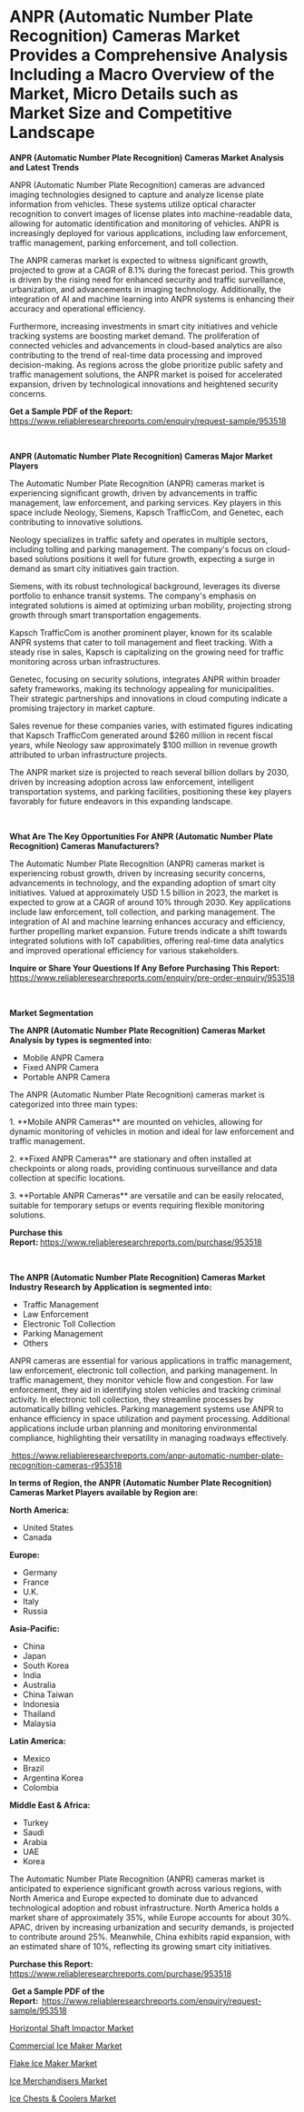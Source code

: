 <p><h1>ANPR (Automatic Number Plate Recognition) Cameras Market Provides a Comprehensive Analysis Including a Macro Overview of the Market, Micro Details such as Market Size and Competitive Landscape</h1></p><p><strong>ANPR (Automatic Number Plate Recognition) Cameras Market Analysis and Latest Trends</strong></p>
<p><p>ANPR (Automatic Number Plate Recognition) cameras are advanced imaging technologies designed to capture and analyze license plate information from vehicles. These systems utilize optical character recognition to convert images of license plates into machine-readable data, allowing for automatic identification and monitoring of vehicles. ANPR is increasingly deployed for various applications, including law enforcement, traffic management, parking enforcement, and toll collection.</p><p>The ANPR cameras market is expected to witness significant growth, projected to grow at a CAGR of 8.1% during the forecast period. This growth is driven by the rising need for enhanced security and traffic surveillance, urbanization, and advancements in imaging technology. Additionally, the integration of AI and machine learning into ANPR systems is enhancing their accuracy and operational efficiency. </p><p>Furthermore, increasing investments in smart city initiatives and vehicle tracking systems are boosting market demand. The proliferation of connected vehicles and advancements in cloud-based analytics are also contributing to the trend of real-time data processing and improved decision-making. As regions across the globe prioritize public safety and traffic management solutions, the ANPR market is poised for accelerated expansion, driven by technological innovations and heightened security concerns.</p></p>
<p><strong>Get a Sample PDF of the Report:&nbsp;</strong> <a href="https://www.reliableresearchreports.com/enquiry/request-sample/953518?utm_campaign=9&utm_medium=2&utm_source=Github&utm_content=ia&utm_term=11042025&utm_id=anpr-automatic-number-plate-recognition-cameras">https://www.reliableresearchreports.com/enquiry/request-sample/953518</a></p>
<p>&nbsp;</p>
<p><strong>ANPR (Automatic Number Plate Recognition) Cameras Major Market Players</strong></p>
<p><p>The Automatic Number Plate Recognition (ANPR) cameras market is experiencing significant growth, driven by advancements in traffic management, law enforcement, and parking services. Key players in this space include Neology, Siemens, Kapsch TrafficCom, and Genetec, each contributing to innovative solutions.</p><p>Neology specializes in traffic safety and operates in multiple sectors, including tolling and parking management. The company's focus on cloud-based solutions positions it well for future growth, expecting a surge in demand as smart city initiatives gain traction.</p><p>Siemens, with its robust technological background, leverages its diverse portfolio to enhance transit systems. The company's emphasis on integrated solutions is aimed at optimizing urban mobility, projecting strong growth through smart transportation engagements.</p><p>Kapsch TrafficCom is another prominent player, known for its scalable ANPR systems that cater to toll management and fleet tracking. With a steady rise in sales, Kapsch is capitalizing on the growing need for traffic monitoring across urban infrastructures.</p><p>Genetec, focusing on security solutions, integrates ANPR within broader safety frameworks, making its technology appealing for municipalities. Their strategic partnerships and innovations in cloud computing indicate a promising trajectory in market capture.</p><p>Sales revenue for these companies varies, with estimated figures indicating that Kapsch TrafficCom generated around $260 million in recent fiscal years, while Neology saw approximately $100 million in revenue growth attributed to urban infrastructure projects.</p><p>The ANPR market size is projected to reach several billion dollars by 2030, driven by increasing adoption across law enforcement, intelligent transportation systems, and parking facilities, positioning these key players favorably for future endeavors in this expanding landscape.</p></p>
<p>&nbsp;</p>
<p><strong>What Are The Key Opportunities For ANPR (Automatic Number Plate Recognition) Cameras Manufacturers?</strong></p>
<p><p>The Automatic Number Plate Recognition (ANPR) cameras market is experiencing robust growth, driven by increasing security concerns, advancements in technology, and the expanding adoption of smart city initiatives. Valued at approximately USD 1.5 billion in 2023, the market is expected to grow at a CAGR of around 10% through 2030. Key applications include law enforcement, toll collection, and parking management. The integration of AI and machine learning enhances accuracy and efficiency, further propelling market expansion. Future trends indicate a shift towards integrated solutions with IoT capabilities, offering real-time data analytics and improved operational efficiency for various stakeholders.</p></p>
<p><strong>Inquire or Share Your Questions If Any Before Purchasing This Report:</strong> <a href="https://www.reliableresearchreports.com/enquiry/pre-order-enquiry/953518?utm_campaign=9&utm_medium=2&utm_source=Github&utm_content=ia&utm_term=11042025&utm_id=anpr-automatic-number-plate-recognition-cameras">https://www.reliableresearchreports.com/enquiry/pre-order-enquiry/953518</a></p>
<p>&nbsp;</p>
<p><strong>Market Segmentation</strong></p>
<p><strong>The ANPR (Automatic Number Plate Recognition) Cameras Market Analysis by types is segmented into:</strong></p>
<p><ul><li>Mobile ANPR Camera</li><li>Fixed ANPR Camera</li><li>Portable ANPR Camera</li></ul></p>
<p><p>The ANPR (Automatic Number Plate Recognition) cameras market is categorized into three main types: </p><p>1. **Mobile ANPR Cameras** are mounted on vehicles, allowing for dynamic monitoring of vehicles in motion and ideal for law enforcement and traffic management.</p><p>  </p><p>2. **Fixed ANPR Cameras** are stationary and often installed at checkpoints or along roads, providing continuous surveillance and data collection at specific locations.</p><p>3. **Portable ANPR Cameras** are versatile and can be easily relocated, suitable for temporary setups or events requiring flexible monitoring solutions.</p></p>
<p><strong>Purchase this Report:&nbsp;</strong><a href="https://www.reliableresearchreports.com/purchase/953518?utm_campaign=9&utm_medium=2&utm_source=Github&utm_content=ia&utm_term=11042025&utm_id=anpr-automatic-number-plate-recognition-cameras">https://www.reliableresearchreports.com/purchase/953518</a></p>
<p>&nbsp;</p>
<p><strong>The ANPR (Automatic Number Plate Recognition) Cameras Market Industry Research by Application is segmented into:</strong></p>
<p><ul><li>Traffic Management</li><li>Law Enforcement</li><li>Electronic Toll Collection</li><li>Parking Management</li><li>Others</li></ul></p>
<p><p>ANPR cameras are essential for various applications in traffic management, law enforcement, electronic toll collection, and parking management. In traffic management, they monitor vehicle flow and congestion. For law enforcement, they aid in identifying stolen vehicles and tracking criminal activity. In electronic toll collection, they streamline processes by automatically billing vehicles. Parking management systems use ANPR to enhance efficiency in space utilization and payment processing. Additional applications include urban planning and monitoring environmental compliance, highlighting their versatility in managing roadways effectively.</p></p>
<p><a href="https://www.reliableresearchreports.com/anpr-automatic-number-plate-recognition-cameras-r953518?utm_campaign=9&utm_medium=2&utm_source=Github&utm_content=ia&utm_term=11042025&utm_id=anpr-automatic-number-plate-recognition-cameras">&nbsp;https://www.reliableresearchreports.com/anpr-automatic-number-plate-recognition-cameras-r953518</a></p>
<p><strong>In terms of Region, the ANPR (Automatic Number Plate Recognition) Cameras Market Players available by Region are:</strong></p>
<p>
    <p> <strong> North America: </strong>
        <ul>
            <li>United States</li>
            <li>Canada</li>
        </ul>
        </p> 
    <p> <strong> Europe: </strong>
        <ul>
            <li>Germany</li>
            <li>France</li>
            <li>U.K.</li>
            <li>Italy</li>
            <li>Russia</li>
        </ul>
        </p> 
    <p> <strong> Asia-Pacific: </strong>
        <ul>
            <li>China</li>
            <li>Japan</li>
            <li>South Korea</li>
            <li>India</li>
            <li>Australia</li>
            <li>China Taiwan</li>
            <li>Indonesia</li>
            <li>Thailand</li>
            <li>Malaysia</li>
        </ul>
        </p> 
    <p> <strong> Latin America: </strong>
        <ul>
            <li>Mexico</li>
            <li>Brazil</li>
            <li>Argentina Korea</li>
            <li>Colombia</li>
        </ul>
        </p> 
    <p> <strong> Middle East & Africa: </strong>
        <ul>
            <li>Turkey</li>
            <li>Saudi</li>
            <li>Arabia</li>
            <li>UAE</li>
            <li>Korea</li>
        </ul>
    </p>
    </p>
<p><p>The Automatic Number Plate Recognition (ANPR) cameras market is anticipated to experience significant growth across various regions, with North America and Europe expected to dominate due to advanced technological adoption and robust infrastructure. North America holds a market share of approximately 35%, while Europe accounts for about 30%. APAC, driven by increasing urbanization and security demands, is projected to contribute around 25%. Meanwhile, China exhibits rapid expansion, with an estimated share of 10%, reflecting its growing smart city initiatives.</p></p>
<p><strong>Purchase this Report: </strong><a href="https://www.reliableresearchreports.com/purchase/953518?utm_campaign=9&utm_medium=2&utm_source=Github&utm_content=ia&utm_term=11042025&utm_id=anpr-automatic-number-plate-recognition-cameras">https://www.reliableresearchreports.com/purchase/953518</a></p>
<p>&nbsp;<strong>Get a Sample PDF of the Report:&nbsp;&nbsp;</strong><a href="https://www.reliableresearchreports.com/enquiry/request-sample/953518?utm_campaign=9&utm_medium=2&utm_source=Github&utm_content=ia&utm_term=11042025&utm_id=anpr-automatic-number-plate-recognition-cameras">https://www.reliableresearchreports.com/enquiry/request-sample/953518</a></p>
<p><strong></strong></p>
<p><p><a href="https://github.com/sulvantomppa/Market-Research-Report-List-1/blob/main/horizontal-shaft-impactor-market.md?utm_campaign=9&utm_medium=2&utm_source=Github&utm_content=ia&utm_term=11042025&utm_id=anpr-automatic-number-plate-recognition-cameras">Horizontal Shaft Impactor Market</a></p><p><a href="https://github.com/snapetylerho/Market-Research-Report-List-1/blob/main/commercial-ice-maker-market.md?utm_campaign=9&utm_medium=2&utm_source=Github&utm_content=ia&utm_term=11042025&utm_id=anpr-automatic-number-plate-recognition-cameras">Commercial Ice Maker Market</a></p><p><a href="https://github.com/stunzkocotpv/Market-Research-Report-List-1/blob/main/flake-ice-maker-market.md?utm_campaign=9&utm_medium=2&utm_source=Github&utm_content=ia&utm_term=11042025&utm_id=anpr-automatic-number-plate-recognition-cameras">Flake Ice Maker Market</a></p><p><a href="https://github.com/hatlepigna2s/Market-Research-Report-List-1/blob/main/ice-merchandisers-market.md?utm_campaign=9&utm_medium=2&utm_source=Github&utm_content=ia&utm_term=11042025&utm_id=anpr-automatic-number-plate-recognition-cameras">Ice Merchandisers Market</a></p><p><a href="https://github.com/iwanesucices/Market-Research-Report-List-1/blob/main/ice-chests-coolers-market.md?utm_campaign=9&utm_medium=2&utm_source=Github&utm_content=ia&utm_term=11042025&utm_id=anpr-automatic-number-plate-recognition-cameras">Ice Chests & Coolers Market</a></p></p>